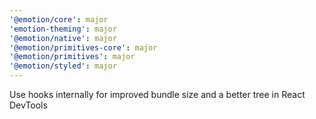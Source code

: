```yaml
---
'@emotion/core': major
'emotion-theming': major
'@emotion/native': major
'@emotion/primitives-core': major
'@emotion/primitives': major
'@emotion/styled': major
---
```


Use hooks internally for improved bundle size and a better tree in React DevTools
